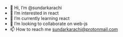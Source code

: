 - 👋 Hi, I’m @sundarkarachi
- 👀 I’m interested in react
- 🌱 I’m currently learning react
- 💞️ I’m looking to collaborate on web-js
- 📫 How to reach me sundarkarachi@protonmail.com

